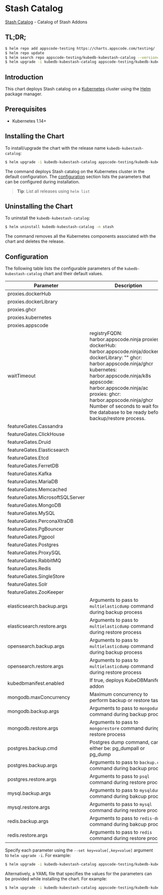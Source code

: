 # Stash Catalog

[Stash Catalog](https://github.com/stashed) - Catalog of Stash Addons

## TL;DR;

```bash
$ helm repo add appscode-testing https://charts.appscode.com/testing/
$ helm repo update
$ helm search repo appscode-testing/kubedb-kubestash-catalog --version=v2024.1.19-beta.1
$ helm upgrade -i kubedb-kubestash-catalog appscode-testing/kubedb-kubestash-catalog -n stash --create-namespace --version=v2024.1.19-beta.1
```

## Introduction

This chart deploys Stash catalog on a [Kubernetes](http://kubernetes.io) cluster using the [Helm](https://helm.sh) package manager.

## Prerequisites

- Kubernetes 1.14+

## Installing the Chart

To install/upgrade the chart with the release name `kubedb-kubestash-catalog`:

```bash
$ helm upgrade -i kubedb-kubestash-catalog appscode-testing/kubedb-kubestash-catalog -n stash --create-namespace --version=v2024.1.19-beta.1
```

The command deploys Stash catalog on the Kubernetes cluster in the default configuration. The [configuration](#configuration) section lists the parameters that can be configured during installation.

> **Tip**: List all releases using `helm list`

## Uninstalling the Chart

To uninstall the `kubedb-kubestash-catalog`:

```bash
$ helm uninstall kubedb-kubestash-catalog -n stash
```

The command removes all the Kubernetes components associated with the chart and deletes the release.

## Configuration

The following table lists the configurable parameters of the `kubedb-kubestash-catalog` chart and their default values.

|            Parameter            |                                                                                                                                                                     Description                                                                                                                                                                     |           Default            |
|---------------------------------|-----------------------------------------------------------------------------------------------------------------------------------------------------------------------------------------------------------------------------------------------------------------------------------------------------------------------------------------------------|------------------------------|
| proxies.dockerHub               |                                                                                                                                                                                                                                                                                                                                                     | <code>""</code>              |
| proxies.dockerLibrary           |                                                                                                                                                                                                                                                                                                                                                     | <code>""</code>              |
| proxies.ghcr                    |                                                                                                                                                                                                                                                                                                                                                     | <code>ghcr.io</code>         |
| proxies.kubernetes              |                                                                                                                                                                                                                                                                                                                                                     | <code>registry.k8s.io</code> |
| proxies.appscode                |                                                                                                                                                                                                                                                                                                                                                     | <code>r.appscode.com</code>  |
| waitTimeout                     | registryFQDN: harbor.appscode.ninja proxies: dockerHub: harbor.appscode.ninja/dockerhub dockerLibrary: "" ghcr: harbor.appscode.ninja/ghcr kubernetes: harbor.appscode.ninja/k8s appscode: harbor.appscode.ninja/ac proxies: ghcr: harbor.appscode.ninja/ghcr Number of seconds to wait for the database to be ready before backup/restore process. | <code>300</code>             |
| featureGates.Cassandra          |                                                                                                                                                                                                                                                                                                                                                     | <code>false</code>           |
| featureGates.ClickHouse         |                                                                                                                                                                                                                                                                                                                                                     | <code>false</code>           |
| featureGates.Druid              |                                                                                                                                                                                                                                                                                                                                                     | <code>false</code>           |
| featureGates.Elasticsearch      |                                                                                                                                                                                                                                                                                                                                                     | <code>true</code>            |
| featureGates.Etcd               |                                                                                                                                                                                                                                                                                                                                                     | <code>false</code>           |
| featureGates.FerretDB           |                                                                                                                                                                                                                                                                                                                                                     | <code>false</code>           |
| featureGates.Kafka              |                                                                                                                                                                                                                                                                                                                                                     | <code>true</code>            |
| featureGates.MariaDB            |                                                                                                                                                                                                                                                                                                                                                     | <code>true</code>            |
| featureGates.Memcached          |                                                                                                                                                                                                                                                                                                                                                     | <code>true</code>            |
| featureGates.MicrosoftSQLServer |                                                                                                                                                                                                                                                                                                                                                     | <code>false</code>           |
| featureGates.MongoDB            |                                                                                                                                                                                                                                                                                                                                                     | <code>true</code>            |
| featureGates.MySQL              |                                                                                                                                                                                                                                                                                                                                                     | <code>true</code>            |
| featureGates.PerconaXtraDB      |                                                                                                                                                                                                                                                                                                                                                     | <code>true</code>            |
| featureGates.PgBouncer          |                                                                                                                                                                                                                                                                                                                                                     | <code>true</code>            |
| featureGates.Pgpool             |                                                                                                                                                                                                                                                                                                                                                     | <code>false</code>           |
| featureGates.Postgres           |                                                                                                                                                                                                                                                                                                                                                     | <code>true</code>            |
| featureGates.ProxySQL           |                                                                                                                                                                                                                                                                                                                                                     | <code>true</code>            |
| featureGates.RabbitMQ           |                                                                                                                                                                                                                                                                                                                                                     | <code>false</code>           |
| featureGates.Redis              |                                                                                                                                                                                                                                                                                                                                                     | <code>true</code>            |
| featureGates.SingleStore        |                                                                                                                                                                                                                                                                                                                                                     | <code>false</code>           |
| featureGates.Solr               |                                                                                                                                                                                                                                                                                                                                                     | <code>false</code>           |
| featureGates.ZooKeeper          |                                                                                                                                                                                                                                                                                                                                                     | <code>false</code>           |
| elasticsearch.backup.args       | Arguments to pass to `multielasticdump` command  during backup process                                                                                                                                                                                                                                                                              | <code>""</code>              |
| elasticsearch.restore.args      | Arguments to pass to `multielasticdump` command during restore process                                                                                                                                                                                                                                                                              | <code>""</code>              |
| opensearch.backup.args          | Arguments to pass to `multielasticdump` command  during backup process                                                                                                                                                                                                                                                                              | <code>""</code>              |
| opensearch.restore.args         | Arguments to pass to `multielasticdump` command during restore process                                                                                                                                                                                                                                                                              | <code>""</code>              |
| kubedbmanifest.enabled          | If true, deploys KubeDBManifest addon                                                                                                                                                                                                                                                                                                               | <code>true</code>            |
| mongodb.maxConcurrency          | Maximum concurrency to perform backup or restore tasks                                                                                                                                                                                                                                                                                              | <code>3</code>               |
| mongodb.backup.args             | Arguments to pass to `mongodump` command during backup process                                                                                                                                                                                                                                                                                      | <code>""</code>              |
| mongodb.restore.args            | Arguments to pass to `mongorestore` command during restore process                                                                                                                                                                                                                                                                                  | <code>""</code>              |
| postgres.backup.cmd             | Postgres dump command, can either be: pg_dumpall  or pg_dump                                                                                                                                                                                                                                                                                        | <code>"pg_dumpall"</code>    |
| postgres.backup.args            | Arguments to pass to `backup.cmd` command during backup process                                                                                                                                                                                                                                                                                     | <code>""</code>              |
| postgres.restore.args           | Arguments to pass to `psql` command during restore process                                                                                                                                                                                                                                                                                          | <code>""</code>              |
| mysql.backup.args               | Arguments to pass to `mysqldump` command  during bakcup process                                                                                                                                                                                                                                                                                     | <code>""</code>              |
| mysql.restore.args              | Arguments to pass to `mysql` command during restore process                                                                                                                                                                                                                                                                                         | <code>""</code>              |
| redis.backup.args               | Arguments to pass to `redis-dump` command  during bakcup process                                                                                                                                                                                                                                                                                    | <code>""</code>              |
| redis.restore.args              | Arguments to pass to `redis` command during restore process                                                                                                                                                                                                                                                                                         | <code>""</code>              |


Specify each parameter using the `--set key=value[,key=value]` argument to `helm upgrade -i`. For example:

```bash
$ helm upgrade -i kubedb-kubestash-catalog appscode-testing/kubedb-kubestash-catalog -n stash --create-namespace --version=v2024.1.19-beta.1 --set proxies.ghcr=ghcr.io
```

Alternatively, a YAML file that specifies the values for the parameters can be provided while
installing the chart. For example:

```bash
$ helm upgrade -i kubedb-kubestash-catalog appscode-testing/kubedb-kubestash-catalog -n stash --create-namespace --version=v2024.1.19-beta.1 --values values.yaml
```
